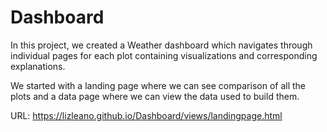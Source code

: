 
# Dashboard

In this project, we created a Weather dashboard which navigates through individual pages for each plot containing visualizations and corresponding explanations.  

We started with a landing page where we can see comparison of all the plots and a data page where we can view the data used to build them.

URL: https://lizleano.github.io/Dashboard/views/landingpage.html
